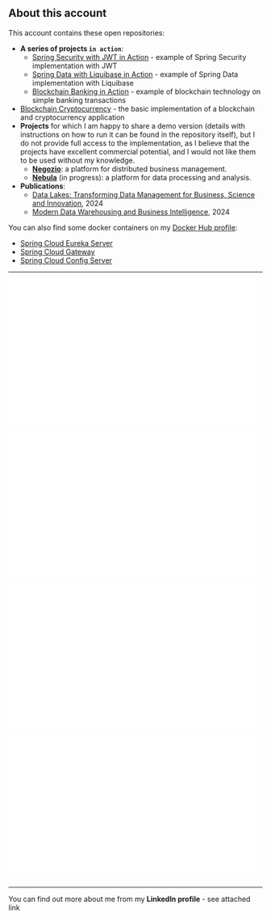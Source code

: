 ## About this account

This account contains these open repositories:
- **A series of projects `in action`**:  
  - [Spring Security with JWT in Action](https://github.com/aDudko/spring-security-with-jwt-in-action) - example of Spring Security implementation with JWT
  - [Spring Data with Liquibase in Action](https://github.com/aDudko/spring-data-with-liquibase-in-action) - example of Spring Data implementation with Liquibase
  - [Blockchain Banking in Action](https://github.com/aDudko/blockchain-banking-in-action) - example of blockchain technology on simple banking transactions
- [Blockchain Cryptocurrency](https://github.com/aDudko/blockchain-cryptocurrency) - the basic implementation of a blockchain and cryptocurrency application
- **Projects** for which I am happy to share a demo version (details with instructions on how to run it can be found in the repository itself), but I do not provide full access to the implementation, as I believe that the projects have excellent commercial potential, and I would not like them to be used without my knowledge.
  - **[Negozio](https://github.com/aDudko/negozio)**: a platform for distributed business management.
  - **[Nebula](https://github.com/aDudko/nebula)** (in progress): a platform for data processing and analysis.
- **Publications**:  
  - [Data Lakes: Transforming Data Management for Business, Science and Innovation](https://github.com/aDudko/publications/blob/master/data-lakes/data-lakes.md), 2024
  - [Modern Data Warehousing and Business Intelligence](https://github.com/aDudko/publications/blob/master/data-warehousing/data-warehousing.md), 2024

You can also find some docker containers on my [Docker Hub profile](https://hub.docker.com/u/anatolydudko):
- [Spring Cloud Eureka Server](https://hub.docker.com/r/anatolydudko/spring-cloud-eureka-server)
- [Spring Cloud Gateway](https://hub.docker.com/r/anatolydudko/spring-cloud-gateway)
- [Spring Cloud Config Server](https://hub.docker.com/r/anatolydudko/spring-cloud-config-server)

---

<div align="center">

<a href="https://github.com/aDudko/github-stats#gh-dark-mode-only">
<img src="https://github.com/aDudko/github-stats/blob/master/generated/overview.svg#gh-dark-mode-only" />
<img src="https://github.com/aDudko/github-stats/blob/master/generated/languages.svg#gh-dark-mode-only" />
</a>
<a href="https://github.com/aDudko/github-stats#gh-light-mode-only">
<img src="https://github.com/aDudko/github-stats/blob/master/generated/overview.svg#gh-dark-mode-only#gh-light-mode-only" />
<img src="https://github.com/aDudko/github-stats/blob/master/generated/languages.svg#gh-dark-mode-only#gh-light-mode-only" />
</a>

</div>

---

You can find out more about me from my **LinkedIn profile** - see attached link
